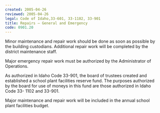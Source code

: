 ```yaml
---
created: 2005-04-26
reviewed: 2005-04-26
legal: Code of Idaho,33-601, 33-1102, 33-901
title: Repairs – General and Emergency
code: 0901.20
---
```



Minor maintenance and repair work should be done as soon as possible by the building custodians. Additional repair work will be completed by the district maintenance staff.

Major emergency repair work must be authorized by the Administrator of Operations.

As authorized in Idaho Code 33-901, the board of trustees created and established a school plant facilities reserve fund. The purposes authorized by the board for use of moneys in this fund are those authorized in Idaho Code 33- 1102 and 33-901.

Major maintenance and repair work will be included in the annual school plant facilities budget.

